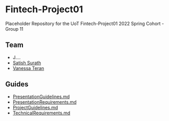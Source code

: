 # Fintech-Project01
Placeholder Repository for the UoT Fintech-Project01 2022 Spring Cohort - Group 11

## Team
* J....
* [Satish Surath](https://github.com/nomadic-me)
* [Vanessa Teran](https://github.com/vanessateranm) 

## Guides
* [PresentationGuidelines.md](Guides/PresentationGuidelines.md)
* [PresentationRequirements.md](Guides/PresentationRequirements.md)
* [ProjectGuidelines.md](Guides/ProjectGuidelines.md)
* [TechnicalRequirements.md](Guides/TechnicalRequirements.md)